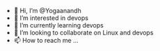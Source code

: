 - 👋 Hi, I’m @Yogaanandh
- 👀 I’m interested in devops 
- 🌱 I’m currently learning devops 
- 💞️ I’m looking to collaborate on Linux and devops 
- 📫 How to reach me ...

<!---
Yogaanandh/Yogaanandh is a ✨ special ✨ repository because its `README.md` (this file) appears on your GitHub profile.
You can click the Preview link to take a look at your changes.
--->
